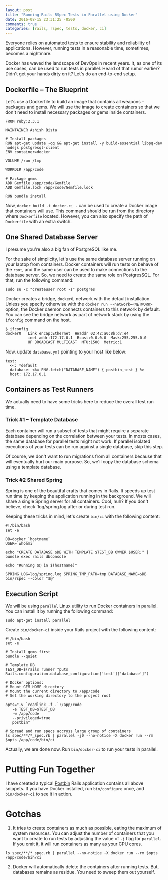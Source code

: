 ```yaml
---
layout: post
title: "Running Rails RSpec Tests in Parallel using Docker"
date: 2016-08-15 23:31:25 -0500
comments: true
categories: [rails, rspec, tests, docker, ci]
---
```


Everyone relies on automated tests to ensure stability and reliability of applications. However, running tests in a reasonable time, sometimes, becomes a nightmare.

Docker has waved the landscape of DevOps in recent years. It, as one of its use cases, can be used to run tests in parallel. Heard of that rumor earlier? Didn't get your hands dirty on it? Let's do an end-to-end setup.

## Dockerfile – The Blueprint

Let's use a Dockerfile to build an image that contains all weapons – packages and gems. We will use the image to create containers so that we don't need to install necessary packages or gems inside containers.

```
FROM ruby:2.3.1

MAINTAINER Ashish Bista

# Install packages
RUN apt-get update -qq && apt-get install -y build-essential libpq-dev nodejs postgresql-client
ENV container=docker

VOLUME /run /tmp

WORKDIR /app/code

# Package gems
ADD Gemfile /app/code/Gemfile
ADD Gemfile.lock /app/code/Gemfile.lock

RUN bundle install
```

Now, `docker build -t docker-ci .` can be used to create a Docker image that containers will use. This command should be run from the directory where `Dockerfile` located. However, you can also specify the path of `Dockerfile` with an extra switch.

## One Shared Database Server

I presume you're also a big fan of PostgreSQL like me.

For the sake of simplicity, let's use the same database server running on your laptop from containers. Docker containers will run tests on  behave of the `root`, and the same user can be used to make connections to the database server. So, we need to create the same role on PostgresSQL. 
For that, run the following command:

```
sudo su -c "createuser root -s" postgres
```

Docker creates a bridge, `docker0`, network with the default installation. Unless you specify otherwise with the `docker run --network=<NETWORK>` option, the Docker daemon connects containers to this network by default. You can see the bridge network as part of network stack by using the `ifconfig` command on the host.

```
$ ifconfig
docker0   Link encap:Ethernet  HWaddr 02:42:a0:8b:d7:e4  
          inet addr:172.17.0.1  Bcast:0.0.0.0  Mask:255.255.0.0
          UP BROADCAST MULTICAST  MTU:1500  Metric:1
```

Now, update `database.yml` pointing to your host like below:

```
test:
  <<: *default
  database: <%= ENV.fetch("DATABASE_NAME") { postbin_test } %>
  host: 172.17.0.1
```

## Containers as Test Runners

We actually need to have some tricks here to reduce the overall test run time.

### Trick #1 – Template Database
Each container will run a subset of tests that might require a separate database depending on the correlation between your tests. In mosts cases, the same database for parallel tests might not work. If parallel isolated executions of your tests can be run against a single database, skip this step.

Of course, we don't want to run migrations from all containers because that will eventually hurt our main purpose. So, we'll copy the database schema using a template database.

### Trick #2 Shared Spring

Spring is one of the beautiful crafts that comes in Rails. It speeds up test run time by keeping the application running in the background. We will share a single Spring server for all containers. Cool, huh? If you don't believe, check `log/spring.log after or during test run.

Keeping these tricks in mind, let's create `bin/ci` with the following content:

```
#!/bin/bash
set -e

DB=docker_`hostname`
USER=`whoami`

echo "CREATE DATABASE $DB WITH TEMPLATE $TEST_DB OWNER $USER;" | bundle exec rails dbconsole

echo "Running $@ in $(hostname)"

SPRING_LOG=log/spring.log SPRING_TMP_PATH=tmp DATABASE_NAME=$DB bin/rspec --color "$@"

```

## Execution Script
We will be using `parallel` Linux utility to run Docker containers in parallel. You can install it by running the following command:

```
sudo apt-get install parallel
```

Create `bin/docker-ci` inside your Rails project with the following content:

```
#!/bin/bash
set -e

# Install gems first
bundle --quiet

# Template DB
TEST_DB=$(rails runner "puts Rails.configuration.database_configuration['test']['database']")

# Docker options:
# Mount GEM_HOME directory
# Mount the current directory to /app/code
# Set the working directory to the project root

opts="-v `readlink -f .`:/app/code
   -e TEST_DB=$TEST_DB
   -w /app/code
   --privileged=true
   postbin"

# Spread and run specs accross large group of containers
ls spec/**/*_spec.rb | parallel -j0 --no-notice -X docker run --rm $opts /app/code/bin/ci

```


Actually, we are done now. Run `bin/docker-ci` to run your tests in
parallel.

# Putting Fun Together

I have created a typical [Postbin](https://github.com/ashishbista/postbin) Rails application contains all above snippets. If you have Docker installed, run `bin/configure` once, and `bin/docker-ci` to see it in action.

# Gotchas
1. It tries to create containers as much as possible, eating the maximum of system resources. You can adjust the number of containers that you want to create to run tests by adjusting the value of `-j` flag for `parallel`. If you omit it, it will run containers as many as your CPU cores.

```
ls spec/**/*_spec.rb | parallel --no-notice -X docker run --rm $opts /app/code/bin/ci
```
2. Docker will automatically delete the containers after running tests. But, databases remains as residue. You need to sweep them out yourself.


